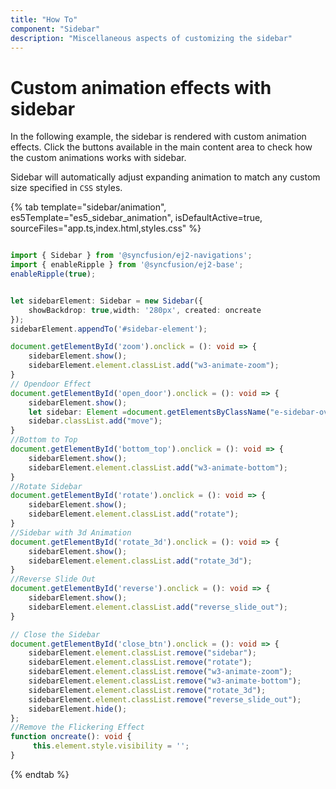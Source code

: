 ```yaml
---
title: "How To"
component: "Sidebar"
description: "Miscellaneous aspects of customizing the sidebar"
---
```


# Custom animation effects with sidebar

In the following example, the sidebar is rendered with custom animation effects. Click the buttons available in the main content area to check how the custom animations works with sidebar.

Sidebar will automatically adjust expanding animation to match any custom size specified in `CSS` styles.

{% tab template="sidebar/animation", es5Template="es5_sidebar_animation", isDefaultActive=true, sourceFiles="app.ts,index.html,styles.css" %}

```typescript

import { Sidebar } from '@syncfusion/ej2-navigations';
import { enableRipple } from '@syncfusion/ej2-base';
enableRipple(true);


let sidebarElement: Sidebar = new Sidebar({
    showBackdrop: true,width: '280px', created: oncreate
});
sidebarElement.appendTo('#sidebar-element');

document.getElementById('zoom').onclick = (): void => {
    sidebarElement.show();
    sidebarElement.element.classList.add("w3-animate-zoom");
}
// Opendoor Effect
document.getElementById('open_door').onclick = (): void => {
    sidebarElement.show();
    let sidebar: Element =document.getElementsByClassName("e-sidebar-overlay")[0];
    sidebar.classList.add("move");
}
//Bottom to Top
document.getElementById('bottom_top').onclick = (): void => {
    sidebarElement.show();
    sidebarElement.element.classList.add("w3-animate-bottom");
}
//Rotate Sidebar
document.getElementById('rotate').onclick = (): void => {
    sidebarElement.show();
    sidebarElement.element.classList.add("rotate");
}
//Sidebar with 3d Animation
document.getElementById('rotate_3d').onclick = (): void => {
    sidebarElement.show();
    sidebarElement.element.classList.add("rotate_3d");
}
//Reverse Slide Out
document.getElementById('reverse').onclick = (): void => {
    sidebarElement.show();
    sidebarElement.element.classList.add("reverse_slide_out");
}

// Close the Sidebar
document.getElementById('close_btn').onclick = (): void => {
    sidebarElement.element.classList.remove("sidebar");
    sidebarElement.element.classList.remove("rotate");
    sidebarElement.element.classList.remove("w3-animate-zoom");
    sidebarElement.element.classList.remove("w3-animate-bottom");
    sidebarElement.element.classList.remove("rotate_3d");
    sidebarElement.element.classList.remove("reverse_slide_out");
    sidebarElement.hide();
};
//Remove the Flickering Effect
function oncreate(): void {
     this.element.style.visibility = '';
}

```

{% endtab %}
